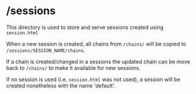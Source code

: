 # /sessions

This directory is used to store and serve
sessions created using `session.html`

When a new session is created, all chains from `/chains/`
will be copied to `/sessions/SESSION_NAME/chains`.

If a chain is created/changed in a sessions the updated
chain can be move back to `/chains/` to make it available
for new sessions.

If no session is used (i.e. `session.html` was not used),
a session will be created nonetheless with the name 'default'.
